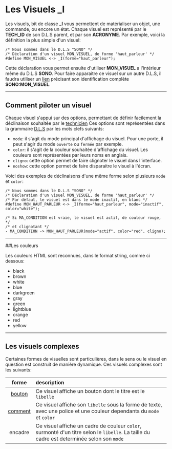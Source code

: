 # Les Visuels **_I**

Les visuels, bit de classe **_I** vous permettent de matérialiser un objet, une commande, ou encore un état.
Chaque visuel est représenté par le **TECH_ID** de son D.L.S parent, et par son **ACRONYME**.
Par exemple, voici la définition la plus simple d'un visuel:

    /* Nous sommes dans le D.L.S "SONO" */
    /* Déclaration d'un visuel MON_VISUEL, de forme 'haut_parleur' */
    #define MON_VISUEL <-> _I(forme="haut_parleur");

Cette déclaration vous permet ensuite d'utiliser **MON_VISUEL** a l'intérieur même du D.L.S **SONO**.
Pour faire apparaitre ce visuel sur un autre D.L.S, il faudra utiliser un [lien](dls_link.md) précisant son identification complète
**SONO:MON_VISUEL**.

---
## Comment piloter un visuel

Chaque visuel s'appui sur des options, permettant de définir facilement la déclinaison souhaitée par le [technicien](/users.md)
Ces options sont représentées dans la grammaire [D.L.S](/dls.md) par les mots clefs suivants:

* `mode`: il s'agit du mode principal d'affichage du visuel. Pour une porte, il peut s'agir du mode `ouverte` ou `fermée` par exemple.
* `color`: il s'agit de la couleur souhaitée d'affichage du visuel. Les couleurs sont représentées par leurs noms en anglais.
* `cligno`: cette option permet de faire clignoter le visuel dans l'interface.
* `noshow`: cette option permet de faire disparaitre le visuel à l'écran.

Voici des exemples de déclinaisons d'une même forme selon plusieurs `mode` et `color`:

    /* Nous sommes dans le D.L.S "SONO" */
    /* Déclaration d'un visuel MON_VISUEL, de forme 'haut_parleur' */
    /* Par défaut, le visuel est dans le mode inactif, en blanc */
    #define MON_HAUT_PARLEUR <-> _I(forme="haut_parleur", mode="inactif", color="white");

    /* Si MA_CONDITION est vraie, le visuel est actif, de couleur rouge, */
    /* et clignotant */
    - MA_CONDITION -> MON_HAUT_PARLEUR(mode="actif", color="red", cligno);

---
##Les couleurs

Les couleurs HTML sont reconnues, dans le format string, comme ci dessous:

* black
* brown
* white
* blue
* darkgreen
* gray
* green
* lightblue
* orange
* red
* yellow

---
## Les visuels complexes

Certaines formes de visuelles sont particulières, dans le sens ou le visuel en question est construit de manière dynamique.
Ces visuels complexes sont les suivants:

| forme                            |  description |
|:--------------------------------:|:-------------|
| [bouton](dls_visuel_bouton.md)   | Ce visuel affiche un bouton dont le titre est le `libelle` |
| [comment](dls_visuel_comment.md) | Ce visuel affiche son `libelle` sous la forme de texte, avec une police et une couleur dependants du `mode` et `color` |
| encadre          | Ce visuel affiche un cadre de couleur `color`, surmonté d'un titre selon le `libelle`. La taille du cadre est determinée selon son `mode` |




